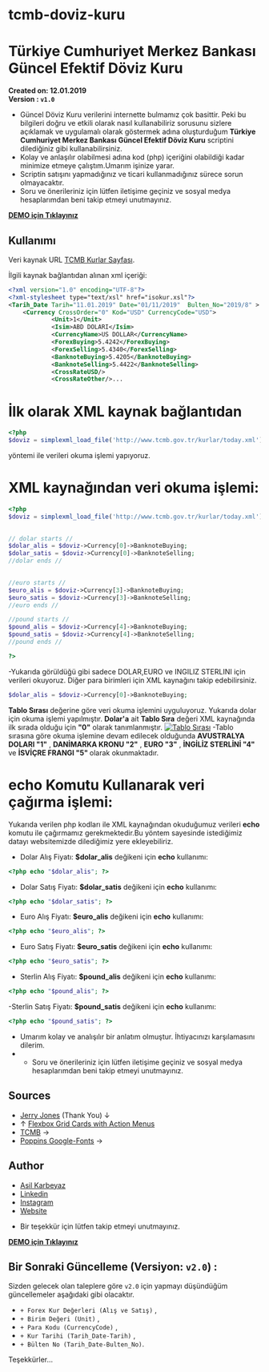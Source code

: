# tcmb-doviz-kuru #
# Türkiye Cumhuriyet Merkez Bankası Güncel Efektif Döviz Kuru
<b>Created on: 12.01.2019</b><br>
<b>Version : `v1.0`</b>
- Güncel Döviz Kuru verilerini internette bulmamız çok basittir. Peki bu bilgileri doğru ve etkili olarak nasıl kullanabiliriz sorusunu sizlere açıklamak ve uygulamalı olarak göstermek adına oluşturduğum <b>Türkiye Cumhuriyet Merkez Bankası Güncel Efektif Döviz Kuru</b> scriptini dilediğiniz gibi kullanabilirsiniz. 
- Kolay ve anlaşılır olabilmesi adına kod (php) içeriğini olabildiği kadar minimize etmeye çalıştım.Umarım işinize yarar.
- Scriptin satışını yapmadığınız ve ticari kullanmadığınız sürece sorun olmayacaktır.
- Soru ve önerileriniz için lütfen iletişime geçiniz ve sosyal medya hesaplarımdan beni takip etmeyi unutmayınız.

<b>[DEMO için Tıklayınız](http://asilkarbeyaz.com/doviz)</b>

## Kullanımı ##

Veri kaynak URL [TCMB Kurlar Sayfası](http://www.tcmb.gov.tr/kurlar/today.xml).

İlgili kaynak bağlantıdan alınan xml içeriği:

```xml
<?xml version="1.0" encoding="UTF-8"?>
<?xml-stylesheet type="text/xsl" href="isokur.xsl"?>
<Tarih_Date Tarih="11.01.2019" Date="01/11/2019"  Bulten_No="2019/8" >
	<Currency CrossOrder="0" Kod="USD" CurrencyCode="USD">
			<Unit>1</Unit>
			<Isim>ABD DOLARI</Isim>
			<CurrencyName>US DOLLAR</CurrencyName>
			<ForexBuying>5.4242</ForexBuying>
			<ForexSelling>5.4340</ForexSelling>
			<BanknoteBuying>5.4205</BanknoteBuying>
			<BanknoteSelling>5.4422</BanknoteSelling>
			<CrossRateUSD/>
			<CrossRateOther/>...
```
# İlk olarak XML kaynak bağlantıdan 
```php 
<?php 
$doviz = simplexml_load_file('http://www.tcmb.gov.tr/kurlar/today.xml'); ?> 
``` 
yöntemi ile verileri  okuma işlemi yapıyoruz.

# XML kaynağından veri okuma işlemi:
```php 
<?php 
$doviz = simplexml_load_file('http://www.tcmb.gov.tr/kurlar/today.xml');
    

// dolar starts //  
$dolar_alis = $doviz->Currency[0]->BanknoteBuying;
$dolar_satis = $doviz->Currency[0]->BanknoteSelling;
//dolar ends //

 
//euro starts // 
$euro_alis = $doviz->Currency[3]->BanknoteBuying;
$euro_satis = $doviz->Currency[3]->BanknoteSelling;
//euro ends // 

//pound starts //
$pound_alis = $doviz->Currency[4]->BanknoteBuying;
$pound_satis = $doviz->Currency[4]->BanknoteSelling;
//pound ends //

?> 
``` 
-Yukarıda görüldüğü gibi sadece DOLAR,EURO ve INGILIZ STERLINI için verileri okuyoruz. Diğer para birimleri için XML kaynağını takip edebilirsiniz. 
```php
$dolar_alis = $doviz->Currency[0]->BanknoteBuying;
```
<b>Tablo Sırası</b> değerine göre veri okuma işlemini uyguluyoruz. Yukarıda dolar için okuma işlemi yapılmıştır.
<b>Dolar'a</b> ait <b>Tablo Sıra</b> değeri XML kaynağında ilk sırada olduğu için <b>"0"</b> olarak tanımlanmıştır.
[![Tablo Sırası](http://asilkarbeyaz.com/doviz/tablo.png)](http://asilkarbeyaz.com/doviz/tablo.png)
-Tablo sırasına göre okuma işlemine devam edilecek olduğunda <b>AVUSTRALYA DOLARI  "1"</b> , <b>DANİMARKA KRONU "2"</b> , <b>EURO "3"</b> , <b>İNGİLİZ STERLİNİ "4"</b> ve <b>İSVİÇRE FRANGI "5" </b> olarak okunmaktadır.

# echo Komutu Kullanarak veri çağırma işlemi:
Yukarıda verilen php kodları ile XML kaynağından okuduğumuz verileri <b>echo</b> komutu ile çağırmamız gerekmektedir.Bu yöntem sayesinde istediğimiz datayı websitemizde dilediğimiz yere ekleyebiliriz.
- Dolar Alış Fiyatı: <b>$dolar_alis</b> değikeni için <b>echo</b> kullanımı:
```php
<?php echo "$dolar_alis"; ?>
```
- Dolar Satış Fiyatı: <b>$dolar_satis</b> değikeni için <b>echo</b> kullanımı:
```php
<?php echo "$dolar_satis"; ?>
```
- Euro Alış Fiyatı: <b>$euro_alis</b> değikeni için <b>echo</b> kullanımı:
```php
<?php echo "$euro_alis"; ?>
```
- Euro Satış Fiyatı: <b>$euro_satis</b> değikeni için <b>echo</b> kullanımı:
```php
<?php echo "$euro_satis"; ?>
```
- Sterlin Alış Fiyatı: <b>$pound_alis</b> değikeni için <b>echo</b> kullanımı:
```php
<?php echo "$pound_alis"; ?>
```
-Sterlin Satış Fiyatı: <b>$pound_satis</b> değikeni için <b>echo</b> kullanımı:
```php
<?php echo "$pound_satis"; ?>
```
- Umarım kolay ve analışılır bir anlatım olmuştur. İhtiyacınızı karşılamasını dilerim.
- - Soru ve önerileriniz için lütfen iletişime geçiniz ve sosyal medya hesaplarımdan beni takip etmeyi unutmayınız.

## Sources

* [Jerry Jones](https://codepen.io/jeryj/) (Thank You) ↓
* ↑ [Flexbox Grid Cards with Action Menus](https://codepen.io/jeryj/pen/AXVRXJ)
* [TCMB](http://www.tcmb.gov.tr/kurlar/today.xml) →
* [Poppins Google-Fonts](https://fonts.google.com/specimen/Poppins) →




## Author

* [Asil Karbeyaz](https://github.com/asilkarbeyaz)
* [Linkedin](https://www.linkedin.com/in/asilkarbeyaz)
* [Instagram](https://instagram.com/asilkarbeyaz)
* [Website](http://asilkarbeyaz.com)
- Bir teşekkür için lütfen takip etmeyi unutmayınız.


<b>[DEMO için Tıklayınız](http://asilkarbeyaz.com/doviz)</b>

## Bir Sonraki Güncelleme (Versiyon: `v2.0`) :
Sizden gelecek olan taleplere göre `v2.0` için yapmayı düşündüğüm güncellemeler aşağıdaki gibi olacaktır. 
- `+ Forex Kur Değerleri (Alış ve Satış)` ,
- `+ Birim Değeri (Unit)` ,
- `+ Para Kodu (CurrencyCode)` ,
- `+ Kur Tarihi (Tarih_Date-Tarih)` ,
- `+ Bülten No (Tarih_Date-Bulten_No)`.

Teşekkürler...
